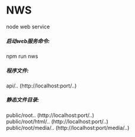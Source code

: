 # NWS
node web service
##### 启动web服务命令:
npm run nws<br>
##### 程序文件:
api/.. (http://localhost:port/..)<br>
##### 静态文件目录:
public/root.. (http://localhost:port/..)<br>
public/root/html/.. (http://localhost:port/..)<br>
public/root/media/.. (http://localhost:port/media/..)<br>
